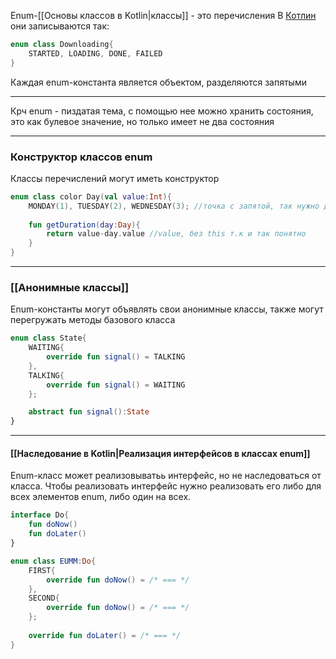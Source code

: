 
Enum-[[Основы классов в Kotlin|классы]] - это перечисления
В [Котлин](Котлин.md) они записываются так:
```kotlin
enum class Downloading{
	STARTED, LOADING, DONE, FAILED
}
```

Каждая enum-константа является объектом, разделяются запятыми

---
Крч enum - пиздатая тема, с помощью нее можно хранить состояния, это как булевое значение, но только имеет не два состояния

---
### Конструктор классов enum

Классы перечислений могут иметь конструктор 
```kotlin
enum class color Day(val value:Int){
	MONDAY(1), TUESDAY(2), WEDNESDAY(3); //точка с запятой, так нужно делать, чтоб компилятор понл, что дальше идут уже другие члены
	
	fun getDuration(day:Day){
		return value-day.value //value, без this т.к и так понятно
	}
}
```

---

### [[Анонимные классы]]

Enum-константы могут объявлять свои анонимные классы, также  могут перегружать методы базового класса
```kotlin
enum class State{
	WAITING{
		override fun signal() = TALKING
	},
	TALKING{
		override fun signal() = WAITING
	};

	abstract fun signal():State
}
```

---

#### [[Наследование в Kotlin|Рeализация интерфейсов в классах enum]]

Enum-класс может реализовыватьь интерфейс, но не наследоваться от класса.
Чтобы реализовать интерфейс нужно реализовать его либо для всех элементов enum, либо один на всех.
```kotlin
interface Do{
	fun doNow()
	fun doLater()
}

enum class EUMM:Do{
	FIRST{
		override fun doNow() = /* === */
	},
	SECOND{
		override fun doNow() = /* === */
	};
	
	override fun doLater() = /* === */
}
```



